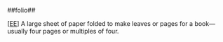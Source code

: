 ##folio##

\[[EE](SOURCES.md#EE)\]  A large sheet of paper folded to make leaves or pages for a book—usually four pages or multiples of four.
